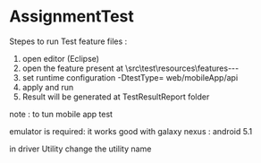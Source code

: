 # AssignmentTest

Stepes to run Test feature files :

1. open editor (Eclipse)
2. open the feature present at \src\test\resources\features\---
3. set runtime configuration -DtestType= web/mobileApp/api 
4. apply and run 
5. Result will be generated at TestResultReport folder


note : to tun mobile app test 

emulator is required:
it works good with galaxy nexus : android 5.1

in driver Utility change the utility name 


